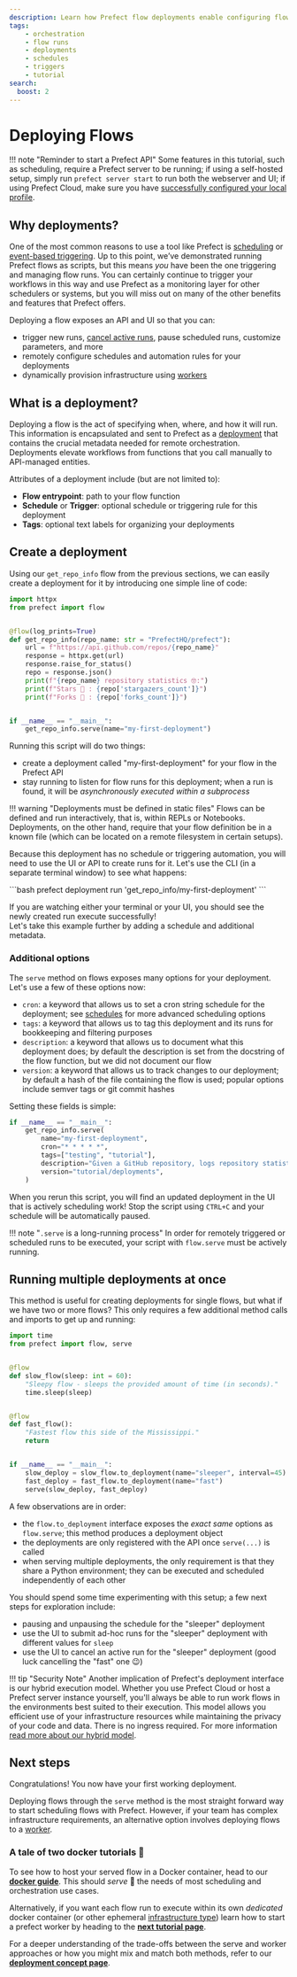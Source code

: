 ```yaml
---
description: Learn how Prefect flow deployments enable configuring flows for scheduled and remote execution.
tags:
    - orchestration
    - flow runs
    - deployments
    - schedules
    - triggers
    - tutorial
search:
  boost: 2
---
```

# Deploying Flows

!!! note "Reminder to start a Prefect API"
    Some features in this tutorial, such as scheduling, require a Prefect server to be running; if using a self-hosted setup, simply run `prefect server start` to run both the webserver and UI; if using Prefect Cloud, make sure you have [successfully configured your local profile](/cloud/cloud-quickstart/).

## Why deployments?

One of the most common reasons to use a tool like Prefect is [scheduling](/concepts/schedules) or [event-based triggering](/concepts/automations/). 
Up to this point, we’ve demonstrated running Prefect flows as scripts, but this means *you* have been the one triggering and managing flow runs. 
You can certainly continue to trigger your workflows in this way and use Prefect as a monitoring layer for other schedulers or systems, but you will miss out on many of the other benefits and features that Prefect offers.

Deploying a flow exposes an API and UI so that you can:

- trigger new runs, [cancel active runs](/concepts/flows/#cancel-a-flow-run), pause scheduled runs, customize parameters, and more
- remotely configure schedules and automation rules for your deployments
- dynamically provision infrastructure using [workers](/tutorials/workers/)

## What is a deployment?

Deploying a flow is the act of specifying when, where, and how it will run. 
This information is encapsulated and sent to Prefect as a [deployment](/concepts/deployments/) that contains the crucial metadata needed for remote orchestration. 
Deployments elevate workflows from functions that you call manually to API-managed entities.

Attributes of a deployment include (but are not limited to):

- __Flow entrypoint__: path to your flow function 
- __Schedule__ or __Trigger__: optional schedule or triggering rule for this deployment
- __Tags__: optional text labels for organizing your deployments

## Create a deployment

Using our `get_repo_info` flow from the previous sections, we can easily create a deployment for it by introducing one simple line of code:

```python hl_lines="16-17" title="repo_info.py"
import httpx
from prefect import flow


@flow(log_prints=True)
def get_repo_info(repo_name: str = "PrefectHQ/prefect"):
    url = f"https://api.github.com/repos/{repo_name}"
    response = httpx.get(url)
    response.raise_for_status()
    repo = response.json()
    print(f"{repo_name} repository statistics 🤓:")
    print(f"Stars 🌠 : {repo['stargazers_count']}")
    print(f"Forks 🍴 : {repo['forks_count']}")


if __name__ == "__main__":
    get_repo_info.serve(name="my-first-deployment")
```

Running this script will do two things:

- create a deployment called "my-first-deployment" for your flow in the Prefect API
- stay running to listen for flow runs for this deployment; when a run is found, it will be _asynchronously executed within a subprocess_

!!! warning "Deployments must be defined in static files"
    Flows can be defined and run interactively, that is, within REPLs or Notebooks.
    Deployments, on the other hand, require that your flow definition be in a known file (which can be located on a remote filesystem in certain setups).  

Because this deployment has no schedule or triggering automation, you will need to use the UI or API to create runs for it. 
Let's use the CLI (in a separate terminal window) to see what happens:
<div class="terminal">
```bash
prefect deployment run 'get_repo_info/my-first-deployment'
```
</div>

If you are watching either your terminal or your UI, you should see the newly created run execute successfully!  
Let's take this example further by adding a schedule and additional metadata.


### Additional options

The `serve` method on flows exposes many options for your deployment.
Let's use a few of these options now:

- `cron`: a keyword that allows us to set a cron string schedule for the deployment; see [schedules](/concepts/schedules/) for more advanced scheduling options
- `tags`: a keyword that allows us to tag this deployment and its runs for bookkeeping and filtering purposes
- `description`: a keyword that allows us to document what this deployment does; by default the description is set from the docstring of the flow function, but we did not document our flow
- `version`: a keyword that allows us to track changes to our deployment; by default a hash of the file containing the flow is used; popular options include semver tags or git commit hashes

Setting these fields is simple:
```python
if __name__ == "__main__":
    get_repo_info.serve(
        name="my-first-deployment",
        cron="* * * * *",
        tags=["testing", "tutorial"],
        description="Given a GitHub repository, logs repository statistics for that repo.",
        version="tutorial/deployments",
    )
```

When you rerun this script, you will find an updated deployment in the UI that is actively scheduling work!  Stop the script using `CTRL+C` and your schedule will be automatically paused.

!!! note "`.serve` is a long-running process"
    In order for remotely triggered or scheduled runs to be executed, your script with `flow.serve` must be actively running.

## Running multiple deployments at once

This method is useful for creating deployments for single flows, but what if we have two or more flows?  This only requires a few additional method calls and imports to get up and running:

```python hl_lines="2 18-20" title="multi_flow_deployment.py"
import time
from prefect import flow, serve


@flow
def slow_flow(sleep: int = 60):
    "Sleepy flow - sleeps the provided amount of time (in seconds)."
    time.sleep(sleep)


@flow
def fast_flow():
    "Fastest flow this side of the Mississippi."
    return


if __name__ == "__main__":
    slow_deploy = slow_flow.to_deployment(name="sleeper", interval=45)
    fast_deploy = fast_flow.to_deployment(name="fast")
    serve(slow_deploy, fast_deploy)
```

A few observations are in order:

- the `flow.to_deployment` interface exposes the _exact same_ options as `flow.serve`; this method produces a deployment object
- the deployments are only registered with the API once `serve(...)` is called
- when serving multiple deployments, the only requirement is that they share a Python environment; they can be executed and scheduled independently of each other

You should spend some time experimenting with this setup; a few next steps for exploration include:

- pausing and unpausing the schedule for the "sleeper" deployment
- use the UI to submit ad-hoc runs for the "sleeper" deployment with different values for `sleep`
- use the UI to cancel an active run for the "sleeper" deployment (good luck cancelling the "fast" one 😉)

!!! tip "Security Note"
    Another implication of Prefect's deployment interface is our hybrid execution model. Whether you use Prefect Cloud or host a Prefect server instance yourself, you'll always be able to run work flows in the environments best suited to their execution. This model allows you efficient use of your infrastructure resources while maintaining the privacy of your code and data.
    There is no ingress required. 
    For more information [read more about our hybrid model](https://www.prefect.io/security/overview/#overview).

## Next steps

Congratulations! You now have your first working deployment. 

Deploying flows through the `serve` method is the most straight forward way to start scheduling flows with Prefect. However, if your team has complex infrastructure requirements, an alternative option involves deploying flows to a [worker](/concepts/work-pools/#worker-types).

### A tale of two docker tutorials 📖

To see how to host your served flow in a Docker container, head to our [**docker guide**](/guides/docker/). This should _serve_ 🥁 the needs of most scheduling and orchestration use cases.

Alternatively, if you want each flow run to execute within its own _dedicated_ docker container (or other ephemeral [infrastructure type](/concepts/work-pools/#worker-types)) learn how to start a prefect worker by heading to the [**next tutorial page**](/tutorial/workers/).

For a deeper understanding of the trade-offs between the serve and worker approaches or how you might mix and match both methods, refer to our [**deployment concept page**](/concepts/deployments/#two-approaches-to-deployments).